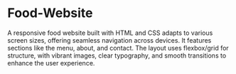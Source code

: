 # Food-Website
A responsive food website built with HTML and CSS adapts to various screen sizes, offering seamless navigation across devices. It features sections like the menu, about, and contact. The layout uses flexbox/grid for structure, with vibrant images, clear typography, and smooth transitions to enhance the user experience.
